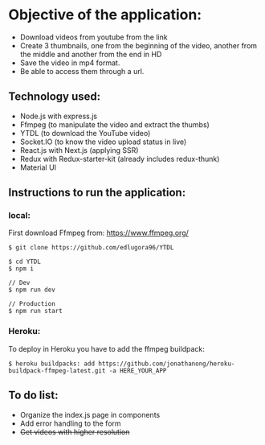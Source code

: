 # Objective of the application:

- Download videos from youtube from the link
- Create 3 thumbnails, one from the beginning of the video, another from the middle and another from the end in HD
- Save the video in mp4 format.
- Be able to access them through a url.

## Technology used:

- Node.js with express.js
- Ffmpeg (to manipulate the video and extract the thumbs)
- YTDL (to download the YouTube video)
- Socket.IO (to know the video upload status in live)
- React.js with Next.js (applying SSR)
- Redux with Redux-starter-kit (already includes redux-thunk)
- Material UI

## Instructions to run the application:

### local:

First download Ffmpeg from:
https://www.ffmpeg.org/

```
$ git clone https://github.com/edlugora96/YTDL

$ cd YTDL
$ npm i

// Dev
$ npm run dev

// Production
$ npm run start
```

### Heroku:

To deploy in Heroku you have to add the ffmpeg buildpack:

```
$ heroku buildpacks: add https://github.com/jonathanong/heroku-buildpack-ffmpeg-latest.git -a HERE_YOUR_APP
```

## To do list:

- Organize the index.js page in components
- Add error handling to the form
- ~~Get videos with higher resolution~~
